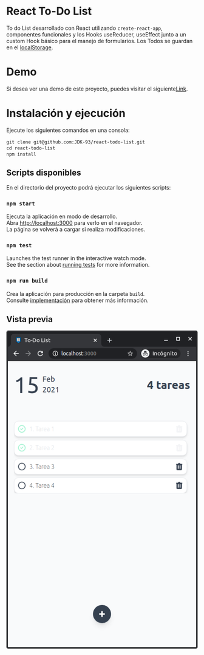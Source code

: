# React To-Do List

To do List desarrollado con React utilizando `create-react-app`, componentes funcionales y los Hooks useReducer, useEffect junto a un custom Hook básico para el manejo de formularios. Los Todos se guardan en el [localStorage](https://developer.mozilla.org/es/docs/Web/API/Storage/LocalStorage).

# Demo
Si desea ver una demo de este proyecto, puedes visitar el siguiente[Link](https://6029c732f6499146d53a11a8--nifty-tesla-16c39e.netlify.app/).

# Instalación y ejecución

Ejecute los siguientes comandos en una consola: 

```
git clone git@github.com:JDK-93/react-todo-list.git
cd react-todo-list
npm install
```
## Scripts disponibles

En el directorio del proyecto podrá ejecutar los siguientes scripts:

### `npm start`

Ejecuta la aplicación en modo de desarrollo.\
Abra [http://localhost:3000](http://localhost:3000) para verlo en el navegador.\
La página se volverá a cargar si realiza modificaciones.

### `npm test`

Launches the test runner in the interactive watch mode.\
See the section about [running tests](https://facebook.github.io/create-react-app/docs/running-tests) for more information.

### `npm run build`

Crea la aplicación para producción en la carpeta `build`.\
Consulte [implementación](https://facebook.github.io/create-react-app/docs/deployment) para obtener más información.

## Vista previa
<p align="center">
  <img src="images/todo.png">
</p>